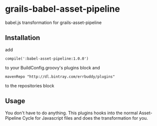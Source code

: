 # grails-babel-asset-pipeline
babel.js transformation for grails-asset-pipeline

Installation
-----
add
```
compile(':babel-asset-pipeline:1.0.0')
```
to your BuildConfig.groovy's plugins block and

```
mavenRepo "http://dl.bintray.com/errbuddy/plugins"
```
to the repositories block

Usage
-----
You don't have to do anything. This plugins hooks into the normal Asset-Pipeline Cycle for Javascript files and does the transformation for you.

